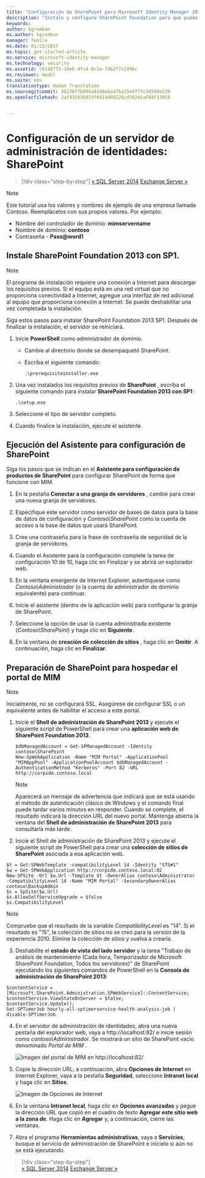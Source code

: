 ```yaml
---
title: "Configuración de SharePoint para Microsoft Identity Manager 2016 | Microsoft Docs"
description: "Instale y configure SharePoint Foundation para que pueda hospedar la página del portal de MIM."
keywords: 
author: kgremban
ms.author: kgremban
manager: femila
ms.date: 01/23/2017
ms.topic: get-started-article
ms.service: microsoft-identity-manager
ms.technology: security
ms.assetid: c01487f2-3de6-4fc4-8c3a-7d62f7c2496c
ms.reviewer: mwahl
ms.suite: ems
translationtype: Human Translation
ms.sourcegitcommit: 3623bffb099a83d0eba47ba25e9777c3d590e529
ms.openlocfilehash: 2af432036033f8914d00228cd3d2d1af84f13054


---
```


# <a name="set-up-an-identity-management-server-sharepoint"></a>Configuración de un servidor de administración de identidades: SharePoint

>[!div class="step-by-step"]
[« SQL Server 2014](prepare-server-sql2014.md)
[Exchange Server »](prepare-server-exchange.md)

> [!NOTE]
> Este tutorial usa los valores y nombres de ejemplo de una empresa llamada Contoso. Reemplácelos con sus propios valores. Por ejemplo:
> - Nombre del controlador de dominio: **mimservername**
> - Nombre de dominio: **contoso**
> - Contraseña - **Pass@word1**


## <a name="install-sharepoint-foundation-2013-with-sp1"></a>Instale **SharePoint Foundation 2013 con SP1**.

> [!NOTE]
> El programa de instalación requiere una conexión a Internet para descargar los requisitos previos. Si el equipo está en una red virtual que no proporciona conectividad a Internet, agregue una interfaz de red adicional al equipo que proporciona conexión a Internet. Se puede deshabilitar una vez completada la instalación.

Siga estos pasos para instalar SharePoint Foundation 2013 SP1. Después de finalizar la instalación, el servidor se reiniciará.

1.  Inicie **PowerShell** como administrador de dominio.

    -   Cambie al directorio donde se desempaquetó SharePoint.

    -   Escriba el siguiente comando:

        ```
        .\prerequisiteinstaller.exe
        ```

2.  Una vez instalados los requisitos previos de **SharePoint** , escriba el siguiente comando para instalar **SharePoint Foundation 2013 con SP1** :

    ```
    .\setup.exe
    ```

3.  Seleccione el tipo de servidor completo.

4.  Cuando finalice la instalación, ejecute el asistente.

## <a name="run-the-wizard-to-configure-sharepoint"></a>Ejecución del Asistente para configuración de SharePoint

Siga los pasos que se indican en el **Asistente para configuración de productos de SharePoint** para configurar SharePoint de forma que funcione con MIM.

1. En la pestaña **Conectar a una granja de servidores** , cambie para crear una nueva granja de servidores.

2. Especifique este servidor como servidor de bases de datos para la base de datos de configuración y *Contoso\SharePoint* como la cuenta de acceso a la base de datos que usará SharePoint.

3. Cree una contraseña para la frase de contraseña de seguridad de la granja de servidores.

4. Cuando el Asistente para la configuración complete la tarea de configuración 10 de 10, haga clic en Finalizar y se abrirá un explorador web.

5. En la ventana emergente de Internet Explorer, autentíquese como *Contoso\Administrador* (o la cuenta de administrador de dominio equivalente) para continuar.

6. Inicie el asistente (dentro de la aplicación web) para configurar la granja de SharePoint.

7. Seleccione la opción de usar la cuenta administrada existente (*Contoso\SharePoint*) y haga clic en **Siguiente**.

8. En la ventana de **creación de colección de sitios** , haga clic en **Omitir**.  A continuación, haga clic en **Finalizar**.

## <a name="prepare-sharepoint-to-host-the-mim-portal"></a>Preparación de SharePoint para hospedar el portal de MIM

> [!NOTE]
> Inicialmente, no se configurará SSL. Asegúrese de configurar SSL o un equivalente antes de habilitar el acceso a este portal.

1. Inicie el **Shell de administración de SharePoint 2013** y ejecute el siguiente script de PowerShell para crear una **aplicación web de SharePoint Foundation 2013**.

    ```
    $dbManagedAccount = Get-SPManagedAccount -Identity contoso\SharePoint
    New-SpWebApplication -Name "MIM Portal" -ApplicationPool "MIMAppPool" -ApplicationPoolAccount $dbManagedAccount -AuthenticationMethod "Kerberos" -Port 82 -URL http://corpidm.contoso.local
    ```

    > [!NOTE]
    > Aparecerá un mensaje de advertencia que indicará que se está usando el método de autenticación clásico de Windows y el comando final puede tardar varios minutos en responder. Cuando se complete, el resultado indicará la dirección URL del nuevo portal. Mantenga abierta la ventana del **Shell de administración de SharePoint 2013** para consultarla más tarde.

2. Inicie el Shell de administración de SharePoint 2013 y ejecute el siguiente script de PowerShell para crear una **colección de sitios de SharePoint** asociada a esa aplicación web.

  ```
  $t = Get-SPWebTemplate -compatibilityLevel 14 -Identity "STS#1"
  $w = Get-SPWebApplication http://corpidm.contoso.local:82
  New-SPSite -Url $w.Url -Template $t -OwnerAlias contoso\Administrator
  -CompatibilityLevel 14 -Name "MIM Portal" -SecondaryOwnerAlias contoso\BackupAdmin
  $s = SpSite($w.Url)
  $s.AllowSelfServiceUpgrade = $false
  $s.CompatibilityLevel
  ```

  > [!NOTE]
  > Compruebe que el resultado de la variable *CompatibilityLevel* es "14". Si el resultado es "15", la colección de sitios no se creó para la versión de la experiencia 2010. Elimine la colección de sitios y vuelva a crearla.

3. Deshabilite el **estado de vista del lado servidor** y la tarea "Trabajo de análisis de mantenimiento (Cada hora, Temporizador de Microsoft SharePoint Foundation, Todos los servidores)" de SharePoint ejecutando los siguientes comandos de PowerShell en la **Consola de administración de SharePoint 2013**:

  ```
  $contentService = [Microsoft.SharePoint.Administration.SPWebService]::ContentService;
  $contentService.ViewStateOnServer = $false;
  $contentService.Update();
  Get-SPTimerJob hourly-all-sptimerservice-health-analysis-job | disable-SPTimerJob
  ```

4. En el servidor de administración de identidades, abra una nueva pestaña del explorador web, vaya a http://localhost:82/ e inicie sesión como *contoso\Administrador*.  Se mostrará un sitio de SharePoint vacío denominado *Portal de MIM* .

    ![Imagen del portal de MIM en http://localhost:82/](media/MIM-DeploySP1.png)

5. Copie la dirección URL; a continuación, abra **Opciones de Internet** en Internet Explorer, vaya a la pestaña **Seguridad**, seleccione **Intranet local** y haga clic en **Sitios**.

    ![Imagen de Opciones de Internet](media/MIM-DeploySP2.png)

6. En la ventana **Intranet local**, haga clic en **Opciones avanzadas** y pegue la dirección URL que copió en el cuadro de texto **Agregar este sitio web a la zona de**. Haga clic en **Agregar** y, a continuación, cierre las ventanas.

7. Abra el programa **Herramientas administrativas**, vaya a **Servicios**, busque el servicio de administración de SharePoint e inícielo si aún no se está ejecutando.

>[!div class="step-by-step"]  
[« SQL Server 2014](prepare-server-sql2014.md)
[Exchange Server »](prepare-server-exchange.md)



<!--HONumber=Jan17_HO4-->


